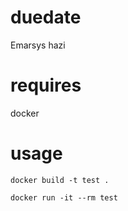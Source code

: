 # duedate
Emarsys hazi

# requires

docker

# usage

`docker build -t test .`

`docker run -it --rm test`
